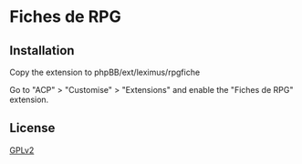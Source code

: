 # Fiches de RPG

## Installation

Copy the extension to phpBB/ext/leximus/rpgfiche

Go to "ACP" > "Customise" > "Extensions" and enable the "Fiches de RPG" extension.

## License

[GPLv2](license.txt)
